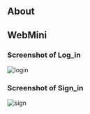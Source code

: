 ## About
## WebMini 
### Screenshot of Log_in
![login](https://user-images.githubusercontent.com/68294675/99871038-826f8900-2bfd-11eb-9655-610bea6e95b5.png)
### Screenshot of Sign_in
![sign](https://user-images.githubusercontent.com/68294675/99871042-84d1e300-2bfd-11eb-8648-4f09686d9dc4.png)

